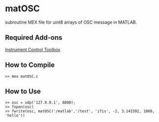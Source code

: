 # matOSC
subroutine MEX file for uint8 arrays of OSC message in MATLAB.

## Required Add-ons
[Instrument Control Toolbox](http://jp.mathworks.com/products/instrument/)

## How to Compile
`>> mex matOSC.c`

## How to Use
```
>> osc = udp('127.0.0.1', 8080);
>> fopen(osc)
>> fwrite(osc, matOSC('/matlab','/test', 'ifis', -2, 3.141592, 1000, 'hello'))
```
